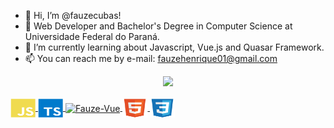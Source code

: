 - 👋 Hi, I’m @fauzecubas!
- 👀 Web Developer and Bachelor's Degree in Computer Science at Universidade Federal do Paraná.
- 🌱 I’m currently learning about Javascript, Vue.js and Quasar Framework.
- 📫 You can reach me by e-mail: fauzehenrique01@gmail.com

<div align="center">
  <a href="https://github.com/fauzecubas">
  <img height="180em" src="https://github-readme-stats.vercel.app/api?username=fauzecubas&show_icons=true&theme=dracula&include_all_commits=true&count_private=true"/>
<!--   <img height="180em" src="https://github-readme-stats.vercel.app/api/top-langs/?username=fauzecubas&layout=compact&langs_count=7&theme=dracula"/> -->
</div>
  
<div style="display: inline_block"><br>
  <img align="center" alt="Fauze-Js" height="30" width="40" src="https://raw.githubusercontent.com/devicons/devicon/master/icons/javascript/javascript-plain.svg">
  <img align="center" alt="Fauze-Ts" height="30" width="40" src="https://raw.githubusercontent.com/devicons/devicon/master/icons/typescript/typescript-plain.svg">
  <img align="center" alt="Fauze-Vue" height="30" width="40" src="https://cdn.jsdelivr.net/gh/devicons/devicon/icons/vuejs/vuejs-original.svg">
  <img align="center" alt="Fauze-HTML" height="30" width="40" src="https://raw.githubusercontent.com/devicons/devicon/master/icons/html5/html5-original.svg">
  <img align="center" alt="Fauze-CSS" height="30" width="40" src="https://raw.githubusercontent.com/devicons/devicon/master/icons/css3/css3-original.svg">
</div>
  
##
